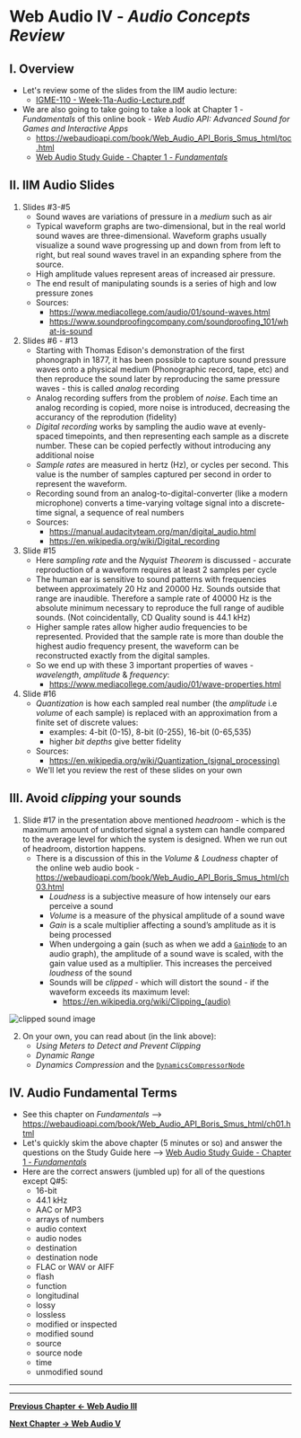 # Web Audio IV - *Audio Concepts Review*

## I. Overview
- Let's review some of the slides from the IIM audio lecture:
  - [IGME-110 - Week-11a-Audio-Lecture.pdf](./_files/Week-11a-Audio-Lecture.pdf)
- We are also going to take going to take a look at Chapter 1 - *Fundamentals* of this online book -  *Web Audio API: Advanced Sound for Games and Interactive Apps*
  - https://webaudioapi.com/book/Web_Audio_API_Boris_Smus_html/toc.html
  - [Web Audio Study Guide - Chapter 1 - *Fundamentals*](./web-audio-chapter-1.md)


## II. IIM Audio Slides

1) Slides #3-#5
    - Sound waves are variations of pressure in a *medium* such as air
    - Typical waveform graphs are two-dimensional, but in the real world sound waves are three-dimensional. Waveform graphs usually visualize a sound wave progressing up and down from from left to right, but real sound waves travel in an expanding sphere from the source.
    - High amplitude values represent areas of increased air pressure. 
    - The end result of manipulating sounds is a series of high and low pressure zones
    - Sources: 
      - https://www.mediacollege.com/audio/01/sound-waves.html
      - https://www.soundproofingcompany.com/soundproofing_101/what-is-sound
2) Slides #6 - #13
    - Starting with Thomas Edison's demonstration of the first phonograph in 1877, it has been possible to capture sound pressure waves onto a physical medium (Phonographic record, tape, etc) and then reproduce the sound later by reproducing the same pressure waves - this is called *analog* recording
    -  Analog recording suffers from the problem of *noise*. Each time an analog recording is copied, more noise is introduced, decreasing the accurancy of the reprodution (fidelity)
    - *Digital recording* works by sampling the audio wave at evenly-spaced timepoints, and then representing each sample as a discrete number. These can be copied perfectly without introducing any additional noise
    - *Sample rates* are measured in hertz (Hz), or cycles per second. This value is the number of samples captured per second in order to represent the waveform.
    - Recording sound from an analog-to-digital-converter (like a modern microphone) converts a time-varying voltage signal into a discrete-time signal, a sequence of real numbers
    - Sources:
      - https://manual.audacityteam.org/man/digital_audio.html
      - https://en.wikipedia.org/wiki/Digital_recording
3) Slide #15
    - Here *sampling rate* and the *Nyquist Theorem* is discussed - accurate reproduction of a waveform requires at least 2 samples per cycle
    - The human ear is sensitive to sound patterns with frequencies between approximately 20 Hz and 20000 Hz. Sounds outside that range are inaudible. Therefore a sample rate of 40000 Hz is the absolute minimum necessary to reproduce the full range of audible sounds. (Not coincidentally, CD Quality sound is 44.1 kHz)
    - Higher sample rates allow higher audio frequencies to be represented. Provided that the sample rate is more than double the highest audio frequency present, the waveform can be reconstructed exactly from the digital samples. 
    - So we end up with these 3 important properties of waves - *wavelength*, *amplitude* & *frequency*:
      - https://www.mediacollege.com/audio/01/wave-properties.html
4) Slide #16
    - *Quantization* is how each sampled real number (the *amplitude* i.e *volume* of each sample) is replaced with an approximation from a finite set of discrete values:
      - examples: 4-bit (0-15), 8-bit (0-255), 16-bit (0-65,535)
      - higher *bit depths* give better fidelity
    - Sources:
      - https://en.wikipedia.org/wiki/Quantization_(signal_processing)
   - We'll let you review the rest of these slides on your own   
    
 ## III. Avoid *clipping* your sounds
 
 1) Slide #17 in the presentation above mentioned *headroom* - which is the maximum amount of undistorted signal a system can handle compared to the average level for which the system is designed. When we run out of headroom, distortion happens.
    - There is a discussion of this in the *Volume & Loudness* chapter of the online web audio book - https://webaudioapi.com/book/Web_Audio_API_Boris_Smus_html/ch03.html
      - *Loudness* is a subjective measure of how intensely our ears perceive a sound
      - *Volume* is a measure of the physical amplitude of a sound wave
      - *Gain* is a scale multiplier affecting a sound’s amplitude as it is being processed
      - When undergoing a gain (such as when we add a [`GainNode`](https://developer.mozilla.org/en-US/docs/Web/API/GainNode) to an audio graph), the amplitude of a sound wave is scaled, with the gain value used as a multiplier. This increases the perceived *loudness* of the sound
      - Sounds will be *clipped* - which will distort the sound - if the waveform exceeds its maximum level:
        - https://en.wikipedia.org/wiki/Clipping_(audio)
     
 <img src="https://webaudioapi.com/book/Web_Audio_API_Boris_Smus_html/images/waap_0305.png" alt="clipped sound image">
 
2) On your own, you can read about (in the link above):
     - *Using Meters to Detect and Prevent Clipping*
     - *Dynamic Range*
     - *Dynamics Compression* and the [`DynamicsCompressorNode`](https://developer.mozilla.org/en-US/docs/Web/API/DynamicsCompressorNode)
 
 ## IV. Audio Fundamental Terms
 
 - See this chapter on *Fundamentals* --> https://webaudioapi.com/book/Web_Audio_API_Boris_Smus_html/ch01.html
 - Let's quickly skim the above chapter (5 minutes or so) and answer the questions on the Study Guide here  --> [Web Audio Study Guide - Chapter 1 - *Fundamentals*](./web-audio-chapter-1.md)
 - Here are the correct answers (jumbled up) for all of the questions except Q#5:
   - 16-bit
   - 44.1 kHz
   - AAC or MP3
   - arrays of numbers
   - audio context
   - audio nodes
   - destination
   - destination node
   - FLAC or WAV or AIFF
   - flash
   - function
   - longitudinal 
   - lossy
   - lossless
   - modified or inspected
   - modified sound
   - source
   - source node
   - time
   - unmodified sound
   

<hr><hr>

**[Previous Chapter <- Web Audio III](demo-web-audio-3.md)**

**[Next Chapter -> Web Audio V](demo-web-audio-5.md)**
